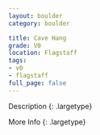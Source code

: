 ```yaml
---
layout: boulder
category: boulder

title: Cave Hang
grade: V0
location: Flagstaff
tags:
- v0
- flagstaff
full_page: false
---
```



Description
{: .largetype}


More Info
{: .largetype}

